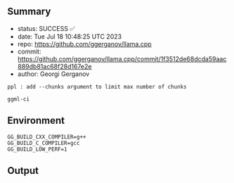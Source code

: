 ## Summary

- status: SUCCESS ✅
- date:   Tue Jul 18 10:48:25 UTC 2023
- repo:   https://github.com/ggerganov/llama.cpp
- commit: https://github.com/ggerganov/llama.cpp/commit/1f3512de68dcda59aac889db81ac68f28d167e2e
- author: Georgi Gerganov
```
ppl : add --chunks argument to limit max number of chunks

ggml-ci
```

## Environment

```
GG_BUILD_CXX_COMPILER=g++
GG_BUILD_C_COMPILER=gcc
GG_BUILD_LOW_PERF=1
```

## Output

